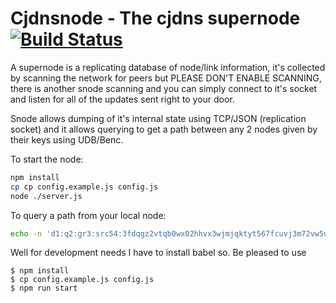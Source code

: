 # Cjdnsnode - The cjdns supernode [![Build Status](https://travis-ci.org/cjdelisle/cjdnsnode.svg?branch=master)](https://travis-ci.org/cjdelisle/cjdnsnode)

A supernode is a replicating database of node/link information, it's collected by scanning the
network for peers but PLEASE DON'T ENABLE SCANNING, there is another snode scanning and you can
simply connect to it's socket and listen for all of the updates sent right to your door.

Snode allows dumping of it's internal state using TCP/JSON (replication socket) and it allows
querying to get a path between any 2 nodes given by their keys using UDB/Benc.

To start the node:

```bash
npm install
cp cp config.example.js config.js
node ./server.js
```

To query a path from your local node:

```bash
echo -n 'd1:q2:gr3:src54:3fdqgz2vtqb0wx02hhvx3wjmjqktyt567fcuvj3m72vw5u6ubu70.k3:tar54:1220u65349nljc5fwy1tyvm0j24bwgcj75rx09ukvd94vhg858b0.k4:txid4:abcde' | nc -u ::1 9001
```


Well for development needs I have to install babel so. Be pleased to use

```
$ npm install
$ cp config.example.js config.js
$ npm run start
```
